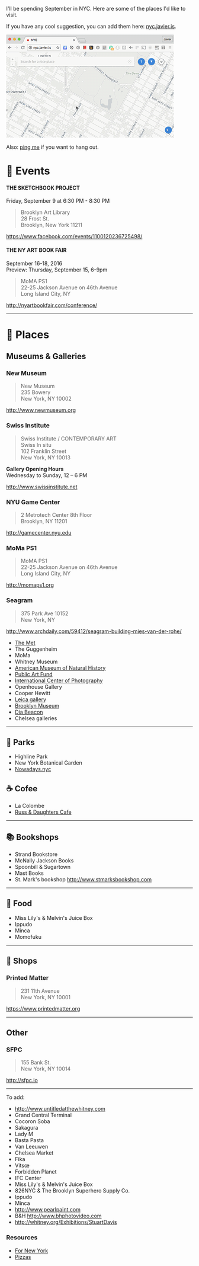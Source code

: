 I'll be spending September in NYC. Here are some of the places I'd like to visit.  

If you have any cool suggestion, you can add them here: [nyc.javier.is](nyc.javier.is).

![nyc](nyc.gif "nyc.javier.is")

Also: [ping me](http://twitter.com/javier) if you want to hang out.

# :circus_tent: Events

#### THE SKETCHBOOK PROJECT

Friday, September 9 at 6:30 PM - 8:30 PM

> Brooklyn Art Library  
> 28 Frost St.  
> Brooklyn, New York 11211

https://www.facebook.com/events/1100120236725498/

#### THE NY ART BOOK FAIR

September 16-18, 2016  
Preview: Thursday, September 15, 6-9pm

> MoMA PS1  
> 22-25 Jackson Avenue on 46th Avenue  
> Long Island City, NY  

http://nyartbookfair.com/conference/

---

# :round_pushpin: Places

## Museums & Galleries

### New Museum

> New Museum  
> 235 Bowery  
> New York, NY 10002 

http://www.newmuseum.org


### Swiss Institute

> Swiss Institute / CONTEMPORARY ART  
> Swiss In situ  
> 102 Franklin Street  
> New York, NY 10013

**Gallery Opening Hours**  
Wednesday to Sunday, 12 – 6 PM

http://www.swissinstitute.net


### NYU Game Center

> 2 Metrotech Center 8th Floor   
> Brooklyn, NY 11201

http://gamecenter.nyu.edu


### MoMa PS1

> MoMA PS1  
> 22-25 Jackson Avenue on 46th Avenue  
> Long Island City, NY

http://momaps1.org

### Seagram

> 375 Park Ave 10152  
> New York, NY  

http://www.archdaily.com/59412/seagram-building-mies-van-der-rohe/


- [The Met](http://www.metmuseum.org)
- The Guggenheim  
- MoMa  
- Whitney Museum 
- [American Museum of Natural History](http://www.amnh.org)
- [Public Art Fund](https://www.publicartfund.org)  
- [International Center of Photography](http://www.icp.org/museum)
- Openhouse Gallery
- Cooper Hewitt
- [Leica gallery](http://us.leica-camera.com/culture/galleries/gallery_new_york)
- [Brooklyn Museum](http://www.brooklynmuseum.org)
- [Dia Beacon](http://www.diacenter.org/sites/main/beacon)
- Chelsea galleries 

---

## :herb: Parks

- Highline Park
- New York Botanical Garden
- [Nowadays.nyc](http://nowadays.nyc)

## :coffee: Cofee

- La Colombe
- [Russ & Daughters Cafe](http://www.russanddaughterscafe.com)

---

## :books: Bookshops

- Strand Bookstore
- McNally Jackson Books
- Spoonbill & Sugartown
- Mast Books
- St. Mark's bookshop http://www.stmarksbookshop.com

---

## :pizza: Food

- Miss Lily's & Melvin's Juice Box
- Ippudo
- Minca
- Momofuku

---

## :gem: Shops

### Printed Matter 
 
> 231 11th Avenue  
> New York, NY 10001

https://www.printedmatter.org

---

## Other

### SFPC

> 155 Bank St.  
> New York, NY 10014

http://sfpc.io

---

To add:

- http://www.untitledatthewhitney.com
- Grand Central Terminal
- Cocoron Soba
- Sakagura
- Lady M
- Basta Pasta
- Van Leeuwen
- Chelsea Market
- Fika
- Vitsœ
- Forbidden Planet
- IFC Center
- Miss Lily's & Melvin's Juice Box
- 826NYC & The Brooklyn Superhero Supply Co.
- Ippudo
- Minca
- http://www.pearlpaint.com
- B&H http://www.bhphotovideo.com
- http://whitney.org/Exhibitions/StuartDavis

### Resources

- [For New York](https://bondstreet.com/fornewyork/posts)
- [Pizzas](https://munchies.vice.com/en/videos/the-pizza-show-brooklyn)
